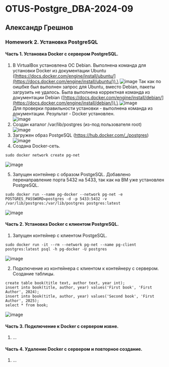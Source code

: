 # OTUS-Postgre_DBA-2024-09
## Александр Грешнов

### Homework 2. Установка PostgreSQL

#### Часть 1. Установка Docker с сервером PostgreSQL.
1. В VirtualBox установлена ОС Debian. Выполнена команда для установки Docker из документации Ubuntu ([https://docs.docker.com/engine/install/ubuntu/](https://docs.docker.com/engine/install/ubuntu/)).\
![image](https://github.com/user-attachments/assets/b27beeb8-6d29-49da-872f-36a00f02e1a5)
Так как по оишбке был выполнен запрос для Ubuntu, вместо Debian, пакеты загрузить не удалось. Была выполнена корректная команда из документации Debian ([https://docs.docker.com/engine/install/debian/](https://docs.docker.com/engine/install/debian/)).\
![image](https://github.com/user-attachments/assets/aab8972e-ca95-417c-987b-714c44913587)\
Для проверки правильности установки - выполнена команда из документации. Результат - Docker установлен.\
![image](https://github.com/user-attachments/assets/d19696db-dc9a-4946-93b7-f39aec61631b)
2. Создан каталог /var/lib/postgres (из-под пользователя root)\
   ![image](https://github.com/user-attachments/assets/2a58e3b3-457e-4e79-9113-cb5f6cd608b7)
3. Загружен образ PostgeSQL (https://hub.docker.com/_/postgres)\
   ![image](https://github.com/user-attachments/assets/444e153a-77df-4895-aab1-6d3076c582fb)
4. Создана Docker-сеть. 
```
sudo docker network create pg-net
```
   ![image](https://github.com/user-attachments/assets/9780c546-f6ce-467e-bc4e-c00ba3d9a427)

5. Запущен контейнер с образом PostgeSQL. Добавлено перенаправление порта 5432 на 5433, так как на ВМ уже установлен PostgreSQL.
```
sudo docker run --name pg-docker --network pg-net -e POSTGRES_PASSWORD=postgres -d -p 5433:5432 -v /var/lib/postgres:/var/lib/postgres postgres:latest
```
![image](https://github.com/user-attachments/assets/ba47a840-0ece-4cc5-9edd-63aeb5764492)

#### Часть 2. Установка Docker с клиентом PostgreSQL.
1. Запущен контейнер с клиентом PostgeSQL.
```
sudo docker run -it --rm --network pg-net --name pg-client postgres:latest psql -h pg-docker -U postgres
```
![image](https://github.com/user-attachments/assets/b5a9a6dc-b178-42f6-b88e-76ee0c938a1c)

2. Подключение из контейнера с клиентом к контейнеру с сервером. Создание таблицы.
```
create table book(title text, author text, year int);
insert into book(title, author, year) values('First book', 'First Author', 2024);
insert into book(title, author, year) values('Second book', 'First Author', 2025);
select * from book;
```
![image](https://github.com/user-attachments/assets/93b21670-b052-4419-8f1e-bba035714d95)
#### Часть 3. Подключение к Docker с сервером извне.
1. ...

#### Часть 4. Удаление Docker с сервером и повторное создание.
1. ...

